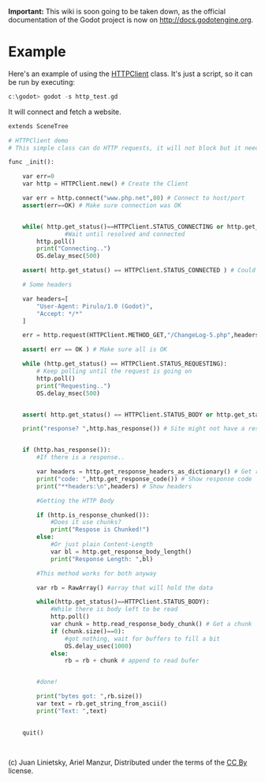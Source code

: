**Important:** This wiki is soon going to be taken down, as the official documentation of the Godot project is now on http://docs.godotengine.org.

# Example

Here's an example of using the [HTTPClient](class_httpclient) class. It's just a script, so it can be run by executing:

```c
c:\godot> godot -s http_test.gd
```

It will connect and fetch a website.

```python
extends SceneTree

# HTTPClient demo
# This simple class can do HTTP requests, it will not block but it needs to be polled

func _init():

	var err=0
	var http = HTTPClient.new() # Create the Client

	var err = http.connect("www.php.net",80) # Connect to host/port
	assert(err==OK) # Make sure connection was OK


	while( http.get_status()==HTTPClient.STATUS_CONNECTING or http.get_status()==HTTPClient.STATUS_RESOLVING):
                #Wait until resolved and connected
		http.poll()
		print("Connecting..")
		OS.delay_msec(500)

	assert( http.get_status() == HTTPClient.STATUS_CONNECTED ) # Could not connect

	# Some headers

	var headers=[
		"User-Agent: Pirulo/1.0 (Godot)",
		"Accept: */*"
	]

	err = http.request(HTTPClient.METHOD_GET,"/ChangeLog-5.php",headers) # Request a page from the site (this one was chunked..)

	assert( err == OK ) # Make sure all is OK

	while (http.get_status() == HTTPClient.STATUS_REQUESTING):
		# Keep polling until the request is going on
		http.poll()
		print("Requesting..")
		OS.delay_msec(500)


	assert( http.get_status() == HTTPClient.STATUS_BODY or http.get_status() == HTTPClient.STATUS_CONNECTED ) # Make sure request finished well.

	print("response? ",http.has_response()) # Site might not have a response.


	if (http.has_response()):
		#If there is a response..

		var headers = http.get_response_headers_as_dictionary() # Get response headers
		print("code: ",http.get_response_code()) # Show response code
		print("**headers:\n",headers) # Show headers

		#Getting the HTTP Body

		if (http.is_response_chunked()):
			#Does it use chunks?
			print("Respose is Chunked!")
		else:
			#Or just plain Content-Length
			var bl = http.get_response_body_length()
			print("Response Length: ",bl)

		#This method works for both anyway

		var rb = RawArray() #array that will hold the data

		while(http.get_status()==HTTPClient.STATUS_BODY):
			#While there is body left to be read
			http.poll()
			var chunk = http.read_response_body_chunk() # Get a chunk
			if (chunk.size()==0):
				#got nothing, wait for buffers to fill a bit
				OS.delay_usec(1000)
			else:
				rb = rb + chunk # append to read bufer


		#done!

		print("bytes got: ",rb.size())
		var text = rb.get_string_from_ascii()
		print("Text: ",text)

		
	quit()		
	
	
```


(c) Juan Linietsky, Ariel Manzur, Distributed under the terms of the [CC By](https://creativecommons.org/licenses/by/3.0/legalcode) license.
